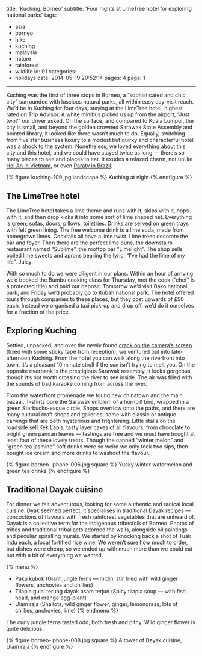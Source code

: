 title: 'Kuching, Borneo'
subtitle: 'Four nights at LimeTree hotel for exploring national parks'
tags:
  - asia
  - borneo
  - hike
  - kuching
  - malaysia
  - nature
  - rainforest
  - wildlife
id: 91
categories:
  - holidays
date: 2014-05-19 20:52:14
pages: 4
page: 1
---

Kuching was the first of three stops in Borneo, a “sophisticated and chic city” surrounded with luscious natural parks, all within easy day-visit reach. We’d be in Kuching for four days, staying at the LimeTree hotel, highest rated on Trip Advisor. A white minibus picked us up from the airport, “Just two?” our driver asked. On the surface, and compared to Kuala Lumpur, the city is small, and beyond the golden crowned Sarawak State Assembly and pointed library, it looked like there wasn’t much to do. Equally, switching from five star business luxury to a modest but quirky and characterful hotel was a shock to the system. Nonetheless, we loved everything about this city and this hotel, and we could have stayed twice as long — there’s so many places to see and places to eat. It exudes a relaxed charm, not unlike [Hoi An in Vietnam](/2012/12/hoi-an-vietnam/), or even [Paraty in Brazil](/2011/12/paraty-brazil/).

{% figure kuching-109.jpg landscape %}
Kuching at night
{% endfigure %}

## The LimeTree hotel

The LimeTree hotel takes a lime theme and runs with it, skips with it, hops with it, and then drop kicks it into some sort of lime shaped net. Everything is green; sofas, doors, pillows, toiletries. Drinks are served on green trays with felt green lining. The free welcome drink is a lime soda, made from homegrown limes. Cocktails all have a lime twist. Lime trees decorate the bar and foyer. Then there are the perfect lime puns, the downstairs restaurant named “Sublime”, the rooftop bar “Limelight”. The shop sells boiled lime sweets and aprons bearing the lyric, “I’ve had the lime of my life”. Juicy.

With so much to do we were diligent in our plans. Within an hour of arriving we’d booked the Bumbu cooking class for Thursday, met the cook (“chef” is a protected title) and paid our deposit. Tomorrow we’d visit Bako national park, and Friday we’d probably go to Kubah national park. The hotel offered tours through companies to these places, but they cost upwards of £50 each. Instead we organised a taxi pick-up and drop off, we’d do it ourselves for a fraction of the price.

## Exploring Kuching

Settled, unpacked, and over the newly found [crack on the camera’s screen](https://instagram.com/p/lq8qBfNFCw/ "Instagram") (fixed with some sticky tape from reception), we ventured out into late-afternoon Kuching. From the hotel you can walk along the riverfront into town, it’s a pleasant 10 minute stroll if the sun isn’t trying to melt you. On the opposite riverbank is the prestigious Sarawak assembly, it looks gorgeous, though it’s not worth crossing the river to see inside. The air was filled with the sounds of bad karaoke coming from across the river.

From the waterfront promenade we found new chinatown and the main bazaar. T-shirts bore the Sarawak emblem of a hornbill bird, wrapped in a green Starbucks-esque circle. Shops overflow onto the paths, and there are many cultural craft shops and galleries, some with classic or antique carvings that are both mysterious and frightening. Little stalls on the roadside sell Kek Lapis, tasty layer cakes of all flavours, from chocolate to bright green pandan leaves — tastings are free and we must have bought at least four of these lovely treats. Though the canned “winter melon” and “green tea jasmine” soft drinks were so weird we only took two sips, then bought ice cream and more drinks to washout the flavour.

{% figure borneo-iphone-006.jpg square %}
Yucky winter watermelon and green tea drinks
{% endfigure %}

## Traditional Dayak cuisine

For dinner we felt adventurous, looking for some authentic and radical local cuisine. Dyak seemed perfect, it specialises in traditional Dayak recipes — concoctions of flavours with fresh rainforest vegetables that are unheard of. Dayak is a collective term for the indigenous tribesfolk of Borneo. Photos of tribes and traditional tribal acts adorned the walls, alongside oil paintings and peculiar spiralling murals. We started by knocking back a shot of Tuak Indu each, a local fortified rice wine. We weren’t sure how much to order, but dishes were cheap, so we ended up with much more than we could eat but with a bit of everything we wanted.

{% menu %}
* Paku kubok (Giant jungle ferns — midin, stir fried with wild ginger flowers, anchovies and chillies)
* Tilapia gulai terung dayak asam terjun (Spicy tilapia soup — with fish head, and orange egg-plant)
* Ulam raja (Shallots, wild ginger flower, ginger, lemongrass, lots of chillies, anchovies, lime)
{% endmenu %}

The curly jungle ferns tasted odd, both fresh and pithy. Wild ginger flower is quite delicious.

{% figure borneo-iphone-008.jpg square %}
A tower of Dayak cuisine, Ulam raja
{% endfigure %}
